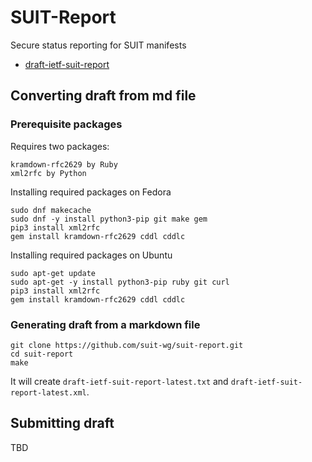 # SUIT-Report
Secure status reporting for SUIT manifests 

* [draft-ietf-suit-report](./draft-ietf-suit-report.md)

## Converting draft from md file

### Prerequisite packages

Requires two packages:
```
kramdown-rfc2629 by Ruby
xml2rfc by Python
```

Installing required packages on Fedora
```
sudo dnf makecache
sudo dnf -y install python3-pip git make gem
pip3 install xml2rfc
gem install kramdown-rfc2629 cddl cddlc
```

Installing required packages on Ubuntu
```
sudo apt-get update
sudo apt-get -y install python3-pip ruby git curl
pip3 install xml2rfc
gem install kramdown-rfc2629 cddl cddlc
```

### Generating draft from a markdown file

```
git clone https://github.com/suit-wg/suit-report.git
cd suit-report
make
```

It will create `draft-ietf-suit-report-latest.txt` and
`draft-ietf-suit-report-latest.xml`.

## Submitting draft

TBD
